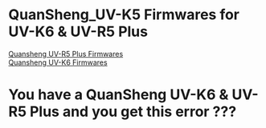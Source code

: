 # QuanSheng_UV-K5 Firmwares for UV-K6 & UV-R5 Plus

[Quansheng UV-R5 Plus Firmwares](https://github.com/spm81/Quansheng_UV-K5/tree/main/Firmware/UV-5R%20Plus)<br>
[Quansheng UV-K6 Firmwares](https://github.com/spm81/Quansheng_UV-K5/tree/main/Firmware/UV-K6)


# You have a QuanSheng UV-K6 & UV-R5 Plus and you get this error ???

<img src="[[https://github.com/spm81/Quansheng_UV-K5/blob/main/photos/fwerror.jpg](https://raw.githubusercontent.com/spm81/Quansheng_UV-5/main/photos/fwerror.jpg)https://raw.githubusercontent.com/spm81/Quansheng_UV-K5/main/photos/fwerror.jpg]" alt="" title="FW Error">

